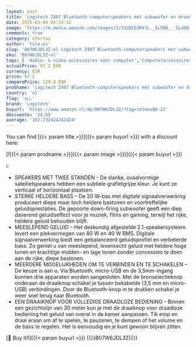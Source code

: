 ```yaml
---
layout: post
title: 'Logitech Z407 Bluetooth-computerspeakers met subwoofer en draadloze bediening  meeslepend geluid  hoogwaardige audio met meerdere ingangen  USB-speakers - Zwart'
date: 2025-01-04 04:33:12
image: 'https://m.media-amazon.com/images/I/31GDCb3RVJL._SL500_._SL400_.jpg'
comments: true
category: ofertas
author: 'tole.es'
slug: 'B07W6JDL3Z-nl Logitech Z407 Bluetooth-computerspeakers met subwoofer en...'
sku: 'B07W6JDL3Z-nl'
tags: [ 'Audio- & video-accessoires voor computer','Computeraccessoires','Computers, onderdelen & accessoires','Elektronica','Pc-luidsprekers','logitech','🇳🇱', ]
actualPrice: 97.2 EUR
currency: EUR
price: 97.2
comparePrice: 129.0 EUR
prodname: 'Logitech Z407 Bluetooth-computerspeakers met subwoofer en draadloze bediening  meeslepend geluid  hoogwaardige audio met meerdere ingangen  USB-speakers - Zwart'
country: 'nl'
flag: '🇳🇱'
brand: 'Logitech'
buyurl: 'https://www.amazon.nl/dp/B07W6JDL3Z/?tag=tolees0b-21'
descuento: '24.65'
average: '102.732424242424'
---
```


You can find [{{< param title >}}]({{< param buyurl >}}) with a discount here:

[![{{< param prodname >}}]({{< param image >}})]({{< param buyurl >}})

ℹ️:

- SPEAKERS MET TWEE STANDEN - De slanke, ovaalvormige satellietspeakers hebben een subtiele grafietgrijze kleur. Je kunt ze verticaal of horizontaal plaatsen.
- STERKE HELDERE BASS – De 20 W-bas met digitale signaalverwerking produceert diepe maar toch heldere bastonen en voortreffelijke geluidsprestaties. De gepoorte down-firing subwoofer geeft een diep daverend geluidseffect voor je muziek, films en gaming, terwijl het rijke, heldere geluid behouden blijft.
- MEESLEPEND GELUID – Het deskundig afgestelde 2.1-speakersysteem levert een piekvermogen van 80 W en 40 W RMS. Digitale signaalverwerking biedt een gebalanceerd geluidsprofiel en verbeterde bass. Zo geniet u van meeslepend, levensecht geluid met heldere hoge tonen en krachtige midden- en lage tonen zonder concessies te doen aan de rijke, diepe bastonen.
- MEERDERE MOGELIJKHEDEN OM TE VERBINDEN EN TE SCHAKELEN – De keuze is aan u. Via Bluetooth, micro-USB en de 3,5mm-ingang kunnen drie apparaten worden aangesloten. Met de bronselectieknop onderaan de draaiknop schakel je tussen bekabelde (3,5 mm en micro-USB) verbindingen. Door de Bluetooth-knop in te drukken schakel je weer snel terug naar Bluetooth.
- EEN DRAAIKNOP VOOR VOLLEDIGE DRAADLOZE BEDIENING – Binnen een gezichtslijn van 30 meter kun je met de draaiknop voor draadloze bediening het geluid van overal in de kamer aanpassen. Tik erop en draai eraan om af te spelen, te pauzeren, te dempen of het volume en de bass te regelen. Het is eenvoudig en je kunt gewoon blijven zitten.

[🛒 Buy it!!]({{< param buyurl >}})
{{<world>}}B07W6JDL3Z{{</world>}}
